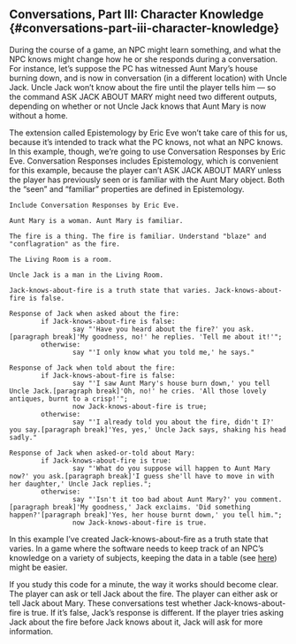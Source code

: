 ## Conversations, Part III: Character Knowledge {#conversations-part-iii-character-knowledge}

During the course of a game, an NPC might learn something, and what the NPC knows might change how he or she responds during a conversation. For instance, let’s suppose the PC has witnessed Aunt Mary’s house burning down, and is now in conversation (in a different location) with Uncle Jack. Uncle Jack won’t know about the fire until the player tells him — so the command ASK JACK ABOUT MARY might need two different outputs, depending on whether or not Uncle Jack knows that Aunt Mary is now without a home.

The extension called Epistemology by Eric Eve won’t take care of this for us, because it’s intended to track what the PC knows, not what an NPC knows. In this example, though, we’re going to use Conversation Responses by Eric Eve. Conversation Responses includes Epistemology, which is convenient for this example, because the player can’t ASK JACK ABOUT MARY unless the player has previously seen or is familiar with the Aunt Mary object. Both the “seen” and “familiar” properties are defined in Epistemology.

```inform7
Include Conversation Responses by Eric Eve.

Aunt Mary is a woman. Aunt Mary is familiar.

The fire is a thing. The fire is familiar. Understand "blaze" and "conflagration" as the fire.

The Living Room is a room.

Uncle Jack is a man in the Living Room.

Jack-knows-about-fire is a truth state that varies. Jack-knows-about-fire is false.

Response of Jack when asked about the fire:
        if Jack-knows-about-fire is false:
                say "'Have you heard about the fire?' you ask.[paragraph break]'My goodness, no!' he replies. 'Tell me about it!'";
        otherwise:
                say "'I only know what you told me,' he says."

Response of Jack when told about the fire:
        if Jack-knows-about-fire is false:
                say "'I saw Aunt Mary's house burn down,' you tell Uncle Jack.[paragraph break]'Oh, no!' he cries. 'All those lovely antiques, burnt to a crisp!'";
                now Jack-knows-about-fire is true;
        otherwise:
                say "'I already told you about the fire, didn't I?' you say.[paragraph break]'Yes, yes,' Uncle Jack says, shaking his head sadly."

Response of Jack when asked-or-told about Mary:
        if Jack-knows-about-fire is true:
                say "'What do you suppose will happen to Aunt Mary now?' you ask.[paragraph break]'I guess she'll have to move in with her daughter,' Uncle Jack replies.";
        otherwise:
                say "'Isn't it too bad about Aunt Mary?' you comment.[paragraph break]'My goodness,' Jack exclaims. 'Did something happen?'[paragraph break]'Yes, her house burnt down,' you tell him.";
                now Jack-knows-about-fire is true.
```

In this example I’ve created Jack-knows-about-fire as a truth state that varies. In a game where the software needs to keep track of an NPC’s knowledge on a variety of subjects, keeping the data in a table (see [here](../chapter_10_advanced_topics/tables.md#tables)) might be easier.

If you study this code for a minute, the way it works should become clear. The player can ask or tell Jack about the fire. The player can either ask or tell Jack about Mary. These conversations test whether Jack-knows-about-fire is true. If it’s false, Jack’s response is different. If the player tries asking Jack about the fire before Jack knows about it, Jack will ask for more information.
